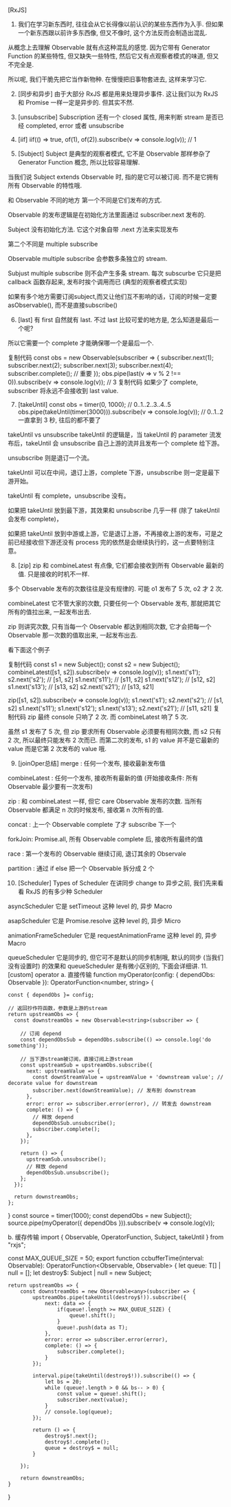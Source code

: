 [RxJS]
1. 我们在学习新东西时, 往往会从它长得像以前认识的某些东西作为入手. 但如果一个新东西跟以前许多东西像, 但又不像时, 这个方法反而会制造出混乱.

从概念上去理解 Observable 就有点这种混乱的感觉. 因为它带有 Generator Function 的某些特性, 但又缺失一些特性, 然后它又有点观察者模式的味道, 但又不完全是.

所以呢, 我们干脆先把它当作新物种. 在慢慢把旧事物套进去, 这样来学习它.



2. [同步和异步]
由于大部分 RxJS 都是用来处理异步事件. 这让我们以为 RxJS 和 Promise 一样一定是异步的. 但其实不然.

3. [unsubscribe]
Subscription 还有一个 closed 属性, 用来判断 stream 是否已经 completed, error 或者 unsubscribe

4. [iif]
iif(() => true, of(1), of(2)).subscribe(v => console.log(v)); // 1

5. [Subject]
Subject 是典型的观察者模式, 它不是 Observable 那样参杂了 Generator Function 概念, 所以比较容易理解.

当我们说 Subject extends Observable 时, 指的是它可以被订阅. 而不是它拥有所有 Observable 的特性哦.

和 Observable 不同的地方
第一个不同是它们发布的方式.

Observable 的发布逻辑是在初始化方法里面通过 subscriber.next 发布的.

Subject 没有初始化方法. 它这个对象自带 .next 方法来实现发布

第二个不同是 multiple subscribe

Observable multiple subscribe 会参数多条独立的 stream. 

Subjust multiple subscribe 则不会产生多条 stream. 每次 subscurbe 它只是把 callback 函数存起来, 发布时挨个调用而已 (典型的观察者模式实现)

如果有多个地方需要订阅subject,而又让他们互不影响的话，订阅的时候一定要asObservable(), 而不是直接subscribe()

6. [last]
有 first 自然就有 last. 不过 last 比较可爱的地方是, 怎么知道是最后一个呢? 

所以它需要一个 complete 才能确保哪一个是最后一个.

复制代码
const obs = new Observable<number>(subscriber => {
  subscriber.next(1);
  subscriber.next(2);
  subscriber.next(3);
  subscriber.next(4);
  subscriber.complete(); // 重要
});
obs.pipe(last(v => v % 2 !== 0)).subscribe(v => console.log(v)); // 3
复制代码
如果少了 complete, subscriber 将永远不会接收到 last value.

7. [takeUntil]
const obs = timer(0, 1000); // 0..1..2..3..4..5
obs.pipe(takeUntil(timer(3000))).subscribe(v => console.log(v)); // 0..1..2
一直拿到 3 秒, 往后的都不要了

takeUntil vs unsubscribe
takeUntil 的逻辑是，当 takeUntil 的 parameter 流发布后，takeUntil 会 unsubscribe 自己上游的流并且发布一个 complete 给下游。

unsubscribe 则是退订一个流。

takeUntil 可以在中间，退订上游，complete 下游，unsubscribe 则一定是最下游开始。

takeUntil 有 complete，unsubscribe 没有。

如果把 takeUntil 放到最下游，其效果和 unsubscribe 几乎一样 (除了 takeUntil 会发布 complete)，

如果把 takeUntil 放到中游或上游，它是退订上游，不再接收上游的发布，可是之前已经接收但下游还没有 process 完的依然是会继续执行的，这一点要特别注意。

8. [zip]
zip 和 combineLatest 有点像, 它们都会接收到所有 Observable 最新的值. 只是接收的时机不一样.

多个 Observable 发布的次数往往是没有规律的. 可能 o1 发布了 5 次, o2 才 2 次.

combineLatest 它不管大家的次数, 只要任何一个 Observable 发布, 那就把其它所有的值拉出来, 一起发布出去.

zip 则讲究次数, 只有当每一个 Observable 都达到相同次数, 它才会把每一个 Observable 那一次数的值取出来, 一起发布出去.

看下面这个例子

复制代码
  const s1 = new Subject();
  const s2 = new Subject();
  combineLatest([s1, s2]).subscribe(v => console.log(v));
  s1.next('s1');
  s2.next('s2'); // [s1, s2]
  s1.next('s11'); // [s11, s2]
  s1.next('s12'); // [s12, s2]
  s1.next('s13'); // [s13, s2]
  s2.next('s21'); // [s13, s21]

  zip([s1, s2]).subscribe(v => console.log(v));
  s1.next('s1');
  s2.next('s2'); // [s1, s2]
  s1.next('s11');
  s1.next('s12');
  s1.next('s13');
  s2.next('s21'); // [s11, s21]
复制代码
zip 最终 console 只响了 2 次. 而 combineLatest 响了 5 次.

虽然 s1 发布了 5 次, 但 zip 要求所有 Observable 必须要有相同次数, 而 s2 只有 2 次, 所以最终只能发布 2 次而已. 而第二次的发布, s1 的 value 并不是它最新的 value 而是它第 2 次发布的 value 哦.


9. [joinOper总结]
merge : 任何一个发布, 接收最新发布值

combineLatest : 任何一个发布, 接收所有最新的值 (开始接收条件: 所有 Observable 最少要有一次发布)

zip : 和 combineLatest 一样, 但它 care Observable 发布的次数. 当所有 Observable 都满足 n 次的时候发布, 接收第 n 次所有的值.

concat : 上一个 Observable complete 了才 subscribe 下一个

forkJoin: Promise.all, 所有 Observable complete 后, 接收所有最终的值

race : 第一个发布的 Observable 继续订阅, 退订其余的 Observale

partition : 通过 if else 把一个 Observable 拆分成 2 个

10. [Scheduler]
Types of Scheduler
在讲同步 change to 异步之前, 我们先来看看 RxJS 的有多少种 Scheduler

asyncScheduler
它是 setTimeout 这种 level 的, 异步 Macro

asapScheduler
它是 Promise.resolve 这种 level 的, 异步 Micro

animationFrameScheduler
它是 requestAnimationFrame 这种 level 的, 异步 Macro

queueScheduler
它是同步的, 但它可不是默认的同步机制哦, 默认的同步 (当我们没有设置时) 的效果和 queueScheduler 是有微小区别的, 下面会详细讲. 
11. [custom] operator
a. 直接传输
function myOperator(config: { dependObs: Observable<unknown> }): OperatorFunction<number, string> {

    const { dependObs }= config;  

    // 返回抄作符函数，参数是上游的stream
    return upstreamObs => {
      const downstreamObs = new Observable<string>(subscriber => {
  
        // 订阅 depend
        const dependObsSub = dependObs.subscribe(() => console.log('do something'));
  
        // 当下游stream被订阅，直接订阅上游stream
        const upstreamSub = upstreamObs.subscribe({
          next: upstreamValue => {
            const downStreamValue = upstreamValue + 'downstream value'; // decorate value for downstream
            subscriber.next(downStreamValue); // 发布到 downstream
          },
          error: error => subscriber.error(error), // 转发去 downstream
          complete: () => {
            // 释放 depend
            dependObsSub.unsubscribe();
            subscriber.complete();
          },   
        });
  
        return () => {
          upstreamSub.unsubscribe();
          // 释放 depend
          dependObsSub.unsubscribe();
        };
      });
  
      return downstreamObs;
    };
}
const source = timer(1000);
const dependObs = new Subject();
source.pipe(myOperator({ dependObs })).subscribe(v => console.log(v));

b. 缓存传输
import { Observable, OperatorFunction, Subject, takeUntil } from "rxjs";

const MAX_QUEUE_SIZE = 50;
export function ccbufferTime<T>(interval: Observable<number>): OperatorFunction<Observable<T>, Observable<T>> {
    let queue: T[] | null = [];
    let destroy$: Subject<void> | null = new Subject<void>;

    return upstreamObs => {
        const downstreamObs = new Observable<any>(subscriber => {
            upstreamObs.pipe(takeUntil(destroy$!)).subscribe({
                next: data => {
                    if(queue!.length >= MAX_QUEUE_SIZE) {
                        queue!.shift();
                    }
                    queue!.push(data as T);
                },
                error: error => subscriber.error(error),
                complete: () => {
                    subscriber.complete();
                }
            });

            interval.pipe(takeUntil(destroy$!)).subscribe(() => {
                let bs = 20;
				while (queue!.length > 0 && bs-- > 0) {
					const value = queue!.shift();
					subscriber.next(value);
				}
                // console.log(queue);
            });

            return () => {
                destroy$!.next();
                destroy$!.complete();
                queue = destroy$ = null;
            }

        });

        return downstreamObs;
    }
}
